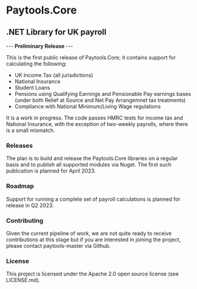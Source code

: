 # Paytools.Core
## .NET Library for UK payroll

--- **Preliminary Release** ---

This is the first public release of Paytools.Core; it contains support for calculating the following:

- UK Income Tax (all jurisdictions)
- National Insurance
- Student Loans
- Pensions using Qualifying Earnings and Pensionable Pay earnings bases (under both Relief at Source and Net Pay Arrangemnet tax treatments)
- Compliance with National Minimum/Living Wage regulations

It is a work in progress.  The code passes HMRC tests for income tax and National Insurance, with the exception of two-weekly payrolls, where there is a small mismatch.

### Releases
The plan is to build and release the Paytools.Core libraries on a regular basis and to publish all supported modules via Nuget.  The first such publication is planned for April 2023.

### Roadmap
Support for running a complete set of payroll calculations is planned for release in Q2 2023.

### Contributing
Given the current pipeline of work, we are not quite ready to receive contributions at this stage but if you are interested in joining the project, please contact paytools-master via Github.

### License
This project is licensed under the Apache 2.0 open source license (see LICENSE.md).
